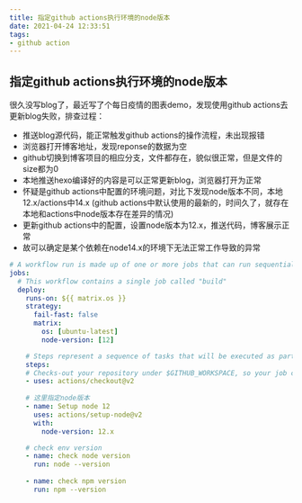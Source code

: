```yaml
---
title: 指定github actions执行环境的node版本
date: 2021-04-24 12:33:51
tags:
- github action
---
```


## 指定github actions执行环境的node版本
很久没写blog了，最近写了个每日疫情的图表demo，发现使用github actions去更新blog失败，排查过程：
- 推送blog源代码，能正常触发github actions的操作流程，未出现报错
- 浏览器打开博客地址，发现reponse的数据为空
- github切换到博客项目的相应分支，文件都存在，貌似很正常，但是文件的size都为0
- 本地推送hexo编译好的内容是可以正常更新blog，浏览器打开为正常
- 怀疑是github actions中配置的环境问题，对比下发现node版本不同，本地12.x/actions中14.x (github actions中默认使用的最新的，时间久了，就存在本地和actions中node版本存在差异的情况)
- 更新github actions中的配置，设置node版本为12.x，推送代码，博客展示正常
- 故可以确定是某个依赖在node14.x的环境下无法正常工作导致的异常

```yaml
# A workflow run is made up of one or more jobs that can run sequentially or in parallel
jobs:
  # This workflow contains a single job called "build"
  deploy:
    runs-on: ${{ matrix.os }}
    strategy:
      fail-fast: false
      matrix:
        os: [ubuntu-latest]
        node-version: [12]

    # Steps represent a sequence of tasks that will be executed as part of the job
    steps:
    # Checks-out your repository under $GITHUB_WORKSPACE, so your job can access it
    - uses: actions/checkout@v2
    
    # 这里指定node版本
    - name: Setup node 12
      uses: actions/setup-node@v2
      with:
        node-version: 12.x

    # check env version
    - name: check node version
      run: node --version
    
    - name: check npm version
      run: npm --version
```
